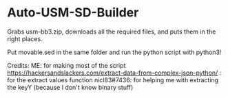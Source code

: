 # Auto-USM-SD-Builder
Grabs usm-bb3.zip, downloads all the required files, and puts them in the right places.

Put movable.sed in the same folder and run the python script with python3!


Credits:
ME: for making most of the script
https://hackersandslackers.com/extract-data-from-complex-json-python/ : for the extract values function
nicl83#7436: for helping me with extracting the keyY (because I don't know binary stuff)
